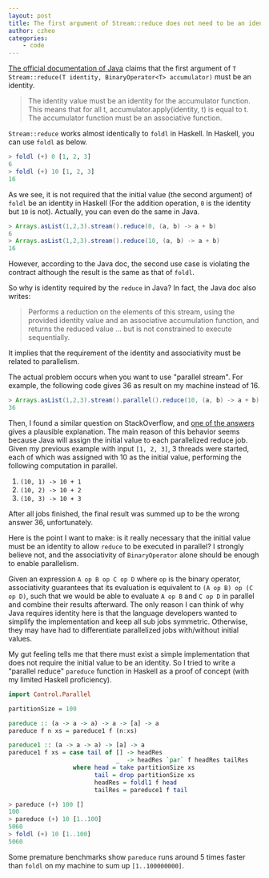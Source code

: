 ```yaml
---
layout: post
title: The first argument of Stream::reduce does not need to be an identity in Java
author: czheo
categories:
    - code
---
```


[The official documentation of Java](https://docs.oracle.com/javase/8/docs/api/java/util/stream/Stream.html#reduce-T-java.util.function.BinaryOperator-) claims that the first argument of `T Stream::reduce(T identity, BinaryOperator<T> accumulator)` must be an identity.

> The identity value must be an identity for the accumulator function. This means that for all t, accumulator.apply(identity, t) is equal to t. The accumulator function must be an associative function.

`Stream::reduce` works almost identically to `foldl` in Haskell.
In Haskell, you can use `foldl` as below.

~~~ haskell
> foldl (+) 0 [1, 2, 3]
6
> foldl (+) 10 [1, 2, 3]
16
~~~

As we see, it is not required that the initial value (the second argument) of `foldl` be an identity in Haskell (For the addition operation, `0` is the identity but `10` is not).
Actually, you can even do the same in Java.

~~~ java
> Arrays.asList(1,2,3).stream().reduce(0, (a, b) -> a + b)
6
> Arrays.asList(1,2,3).stream().reduce(10, (a, b) -> a + b)
16
~~~

However, according to the Java doc, the second use case is violating the contract although the result is the same as that of `foldl`.

So why is identity required by the `reduce` in Java?
In fact, the Java doc also writes:

> Performs a reduction on the elements of this stream, using the provided identity value and an associative accumulation function, and returns the reduced value ... but is not constrained to execute sequentially.

It implies that the requirement of the identity and associativity must be related to parallelism.

The actual problem occurs when you want to use "parallel stream". For example, the following code gives 36 as result on my machine instead of 16.

~~~ java
> Arrays.asList(1,2,3).stream().parallel().reduce(10, (a, b) -> a + b)
36
~~~

Then, I found a similar question on StackOverflow, and
[one of the answers](https://stackoverflow.com/a/51290673/1061751) gives a plausible explanation.
The main reason of this behavior seems because Java will assign the initial value to each parallelized reduce job.
Given my previous example with input `[1, 2, 3]`, 3 threads were started, each of which was assigned with 10 as the initial value, performing the following computation in parallel.

1. `(10, 1) -> 10 + 1`
2. `(10, 2) -> 10 + 2`
3. `(10, 3) -> 10 + 3`

After all jobs finished, the final result was summed up to be the wrong answer 36, unfortunately.

Here is the point I want to make: is it really necessary that the initial value must be an identity to allow `reduce` to be executed in parallel?
I strongly believe not, and the associativity of `BinaryOperator` alone should be enough to enable parallelism.

Given an expression `A op B op C op D` where `op` is the binary operator, associativity guarantees that its evaluation is equivalent to `(A op B) op (C op D)`, such that we would be able to evaluate `A op B` and `C op D` in parallel and combine their results afterward.
The only reason I can think of why Java requires identity here is that the language developers wanted to simplify the implementation and keep all sub jobs symmetric.
Otherwise, they may have had to differentiate parallelized jobs with/without initial values.

My gut feeling tells me that there must exist a simple implementation that does not require the initial value to be an identity.
So I tried to write a "parallel reduce" `pareduce` function in Haskell as a proof of concept (with my limited Haskell proficiency).

~~~ haskell
import Control.Parallel

partitionSize = 100

pareduce :: (a -> a -> a) -> a -> [a] -> a
pareduce f n xs = pareduce1 f (n:xs)

pareduce1 :: (a -> a -> a) -> [a] -> a
pareduce1 f xs = case tail of [] -> headRes
                              _  -> headRes `par` f headRes tailRes
                  where head = take partitionSize xs
                        tail = drop partitionSize xs
                        headRes = foldl1 f head
                        tailRes = pareduce1 f tail
~~~

~~~ haskell
> pareduce (+) 100 []
100
> pareduce (+) 10 [1..100]
5060
> foldl (+) 10 [1..100]
5060
~~~

Some premature benchmarks show `pareduce` runs around 5 times faster than `foldl` on my machine to sum up `[1..100000000]`.
